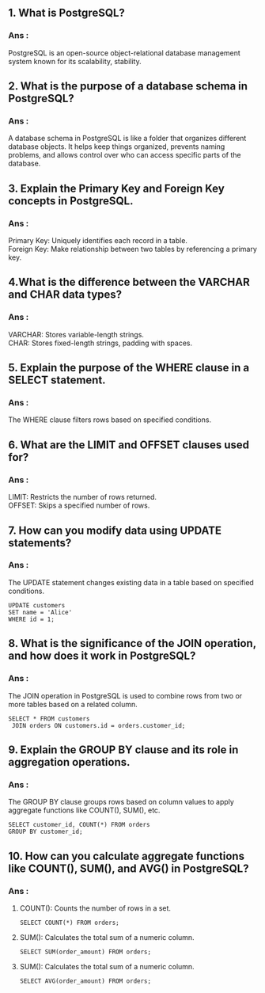 ## 1. What is PostgreSQL?
### Ans : 
PostgreSQL is an open-source object-relational database management system known for its scalability, stability. 

## 2. What is the purpose of a database schema in PostgreSQL? 
### Ans  : 
A database schema in PostgreSQL is like a folder that organizes different database objects. It helps keep things organized, prevents naming problems, and allows control over who can access specific parts of the database. 

## 3. Explain the Primary Key and Foreign Key concepts in PostgreSQL. 
### Ans  : 
Primary Key: Uniquely identifies each record in a table. </br>
Foreign Key: Make relationship between two tables by referencing a primary key.

## 4.What is the difference between the VARCHAR and CHAR data types? 
### Ans : 
VARCHAR: Stores variable-length strings.</br>
CHAR: Stores fixed-length strings, padding with spaces.

## 5. Explain the purpose of the WHERE clause in a SELECT statement. 
### Ans  : 
The WHERE clause filters rows based on specified conditions.

## 6. What are the LIMIT and OFFSET clauses used for? 
### Ans  : 
LIMIT: Restricts the number of rows returned. </br>
OFFSET: Skips a specified number of rows.

## 7. How can you modify data using UPDATE statements? 
### Ans  :  
The UPDATE statement changes existing data in a table based on specified conditions.
```
UPDATE customers
SET name = 'Alice'
WHERE id = 1; 

```

## 8. What is the significance of the JOIN operation, and how does it work in PostgreSQL? 
### Ans : 
The JOIN operation in PostgreSQL is used to combine rows from two or more tables based on a related column.
```
SELECT * FROM customers
 JOIN orders ON customers.id = orders.customer_id; 
```

## 9. Explain the GROUP BY clause and its role in aggregation operations. 
### Ans  :
 The GROUP BY clause groups rows based on column values to apply aggregate functions like COUNT(), SUM(), etc.

```
SELECT customer_id, COUNT(*) FROM orders
GROUP BY customer_id;

```
## 10. How can you calculate aggregate functions like COUNT(), SUM(), and AVG() in PostgreSQL? 
### Ans :
1. COUNT(): Counts the number of rows in a set. </br>
   ```
   SELECT COUNT(*) FROM orders;

   ```
2. SUM(): Calculates the total sum of a numeric column. </br>
   ```
   SELECT SUM(order_amount) FROM orders;

   ```
3. SUM(): Calculates the total sum of a numeric column. </br>
   ```
   SELECT AVG(order_amount) FROM orders;

   ```

   